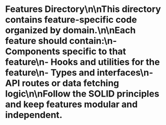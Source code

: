 # Features Directory\n\nThis directory contains feature-specific code organized by domain.\n\nEach feature should contain:\n- Components specific to that feature\n- Hooks and utilities for the feature\n- Types and interfaces\n- API routes or data fetching logic\n\nFollow the SOLID principles and keep features modular and independent.
